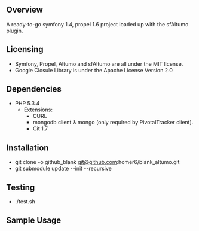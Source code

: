 Overview
------------

A ready-to-go symfony 1.4, propel 1.6 project loaded up with the sfAltumo plugin. 


Licensing
------------

   - Symfony, Propel, Altumo and sfAltumo are all under the MIT license.
   - Google Closule Library is under the Apache License Version 2.0


Dependencies
------------

   - PHP 5.3.4
     - Extensions:
       - CURL
	    - mongodb client & mongo (only required by PivotalTracker client).
       - Git 1.7

Installation
------------

   - git clone -o github_blank git@github.com:homer6/blank_altumo.git
   - git submodule update --init --recursive

Testing
------------

   - ./test.sh
   

Sample Usage
------------

	
    
    
